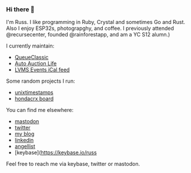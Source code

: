 ### Hi there 👋

I'm Russ. I like programming in Ruby, Crystal and sometimes Go and Rust. Also I enjoy ESP32s, photograpghy, and coffee. I previously attended @recursecenter, founded @rainforestapp, and am a YC S12 alumn.)

I currently maintain:
- [QueueClassic](https://github.com/QueueClassic/queue_classic)
- [Auto Auction Life](https://autoauction.life)
- [LVMS Events iCal feed](https://github.com/ukd1/lvms-events)

Some random projects I run:
- [unixtimestamps](https://unixtimestamps.rsmith.co)
- [hondacrx board](https://board.hondacrx.co.uk)

You can find me elsewhere:
- [mastodon](https://10000x.dev/@russ)
- [twitter](https://twitter.com/rhs)
- [my blog](https://medium.com/@rhs)
- [linkedin](https://www.linkedin.com/in/russellhowardsmith/)
- [angellist](https://angel.co/u/russell)
- [keybase](https://keybase.io/russ

Feel free to reach me via keybase, twitter or mastodon.

